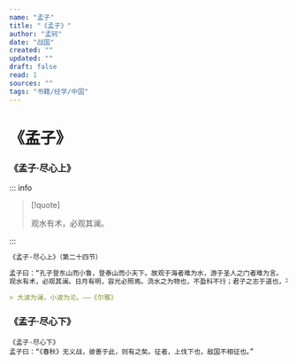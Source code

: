 ```yaml
---
name: "孟子"
title: "《孟子》"
author: "孟轲"
date: "战国"
created: ""
updated: ""
draft: false
read: 1
sources: ""
tags: "书籍/经学/中国"
---
```


# 《孟子》

### 《孟子·尽心上》

::: info

> [!quote]
> 
> 观水有术，必观其澜。

:::

```markdown
《孟子·尽心上》（第二十四节）

孟子曰：“孔子登东山而小鲁，登泰山而小天下。故观于海者难为水，游于圣人之门者难为言。
观水有术，必观其澜。日月有明，容光必照焉。流水之为物也，不盈科不行；君子之志于道也，不成章不达。”

> 大波为澜，小波为沦。——《尔雅》
```

### 《孟子·尽心下》

```
《孟子·尽心下》
孟子曰：“《春秋》无义战，彼善于此，则有之矣。征者，上伐下也，敌国不相征也。” 
```
